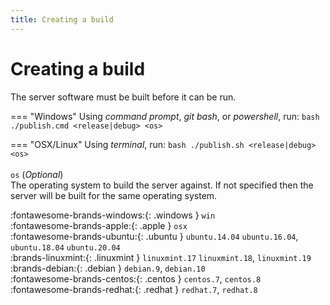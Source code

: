 ```yaml
---
title: Creating a build
---
```


# Creating a build

The server software must be built before it can be run.

=== "Windows"
    Using _command prompt_, _git bash_, or _powershell_, run:
    ```bash
    ./publish.cmd <release|debug> <os>
    ```

=== "OSX/Linux"
    Using _terminal_, run:
    ```bash
    ./publish.sh <release|debug> <os>
    ```
<br><br>
`os` (_Optional_)<br>
The operating system to build the server against. If not specified then the server will be built for the same operating system.

:fontawesome-brands-windows:{: .windows } `win`<br>
:fontawesome-brands-apple:{: .apple } `osx`<br>
:fontawesome-brands-ubuntu:{: .ubuntu } `ubuntu.14.04` `ubuntu.16.04`, `ubuntu.18.04` `ubuntu.20.04`<br>
:brands-linuxmint:{: .linuxmint } `linuxmint.17` `linuxmint.18`, `linuxmint.19`<br>
:brands-debian:{: .debian } `debian.9`, `debian.10`<br>
:fontawesome-brands-centos:{: .centos } `centos.7`, `centos.8`
:fontawesome-brands-redhat:{: .redhat } `redhat.7`, `redhat.8`
